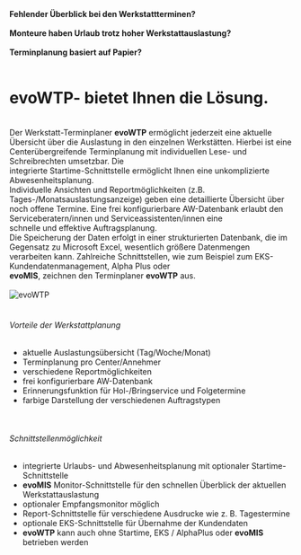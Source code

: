 <div class="row">
<div class="col-md-10 offset-md-1 abstand">
<strong>Fehlender Überblick bei den Werkstattterminen?</strong><br>
<br>
<strong>Monteure haben Urlaub trotz hoher Werkstattauslastung?</strong><br>
<br>
<strong>Terminplanung basiert auf Papier?</strong><br>
<br>
<h1>evoWTP-   bietet Ihnen die Lösung.</h1>
<br>
Der Werkstatt-Terminplaner <strong>evoWTP</strong> ermöglicht jederzeit eine aktuelle Übersicht über die Auslastung in den einzelnen Werkstätten. Hierbei ist eine Centerübergreifende Terminplanung mit individuellen Lese- und Schreibrechten umsetzbar. Die <br> integrierte Startime-Schnittstelle ermöglicht Ihnen eine unkomplizierte Abwesenheitsplanung.<br>
Individuelle Ansichten und Reportmöglichkeiten (z.B. Tages-/Monatsauslastungsanzeige) geben eine detaillierte Übersicht über noch offene Termine. Eine frei konfigurierbare AW-Datenbank erlaubt den Serviceberatern/innen und Serviceassistenten/innen eine <br> schnelle und effektive Auftragsplanung.<br>
Die Speicherung der Daten erfolgt in einer strukturierten Datenbank, die im Gegensatz zu Microsoft Excel, wesentlich größere Datenmengen verarbeiten kann. Zahlreiche Schnittstellen, wie zum Beispiel zum EKS-Kundendatenmanagement, Alpha Plus oder<br> <strong>evoMIS</strong>, zeichnen den Terminplaner <strong>evoWTP</strong> aus.<br>
<br>
<img href="https://fprass99.github.io/homepage-testen/bild.html" src="https://www.evosec.de/files/5613/0010/8857/Werkstattplan_kl.jpg" alt="evoWTP">
<br>
<br>
<div class="card">
<div class="card-head">
<h6>Vorteile der Werkstattplanung</h6>
</div>
<div class="card-body">
<ul>
    <li>aktuelle Auslastungsübersicht (Tag/Woche/Monat)</li>
    <li>Terminplanung pro Center/Annehmer</li>
    <li>verschiedene Reportmöglichkeiten</li>
    <li>frei konfigurierbare AW-Datenbank</li>
    <li>Erinnerungsfunktion für Hol-/Bringservice und Folgetermine</li>
    <li>farbige Darstellung der verschiedenen Auftragstypen</li>
</ul> 
</div>
</div>
<br>
<div class="card">
<div class="card-head">
<h6>Schnittstellenmöglichkeit</h6>
</div>
<div class="card-body">
<ul>
    <li>integrierte Urlaubs- und Abwesenheitsplanung mit optionaler Startime-Schnittstelle</li>
    <li><strong>evoMIS</strong> Monitor-Schnittstelle für den schnellen Überblick der aktuellen Werkstattauslastung</li>
    <li>optionaler Empfangsmonitor möglich</li>
    <li>Report-Schnittstelle für verschiedene Ausdrucke wie z. B. Tagestermine</li>
    <li>optionale EKS-Schnittstelle für Übernahme der Kundendaten</li>
    <li><strong>evoWTP</strong> kann auch ohne Startime, EKS / AlphaPlus oder <strong>evoMIS</strong> betrieben werden</li>
</ul>
</div>
</div>
</div>
</div>